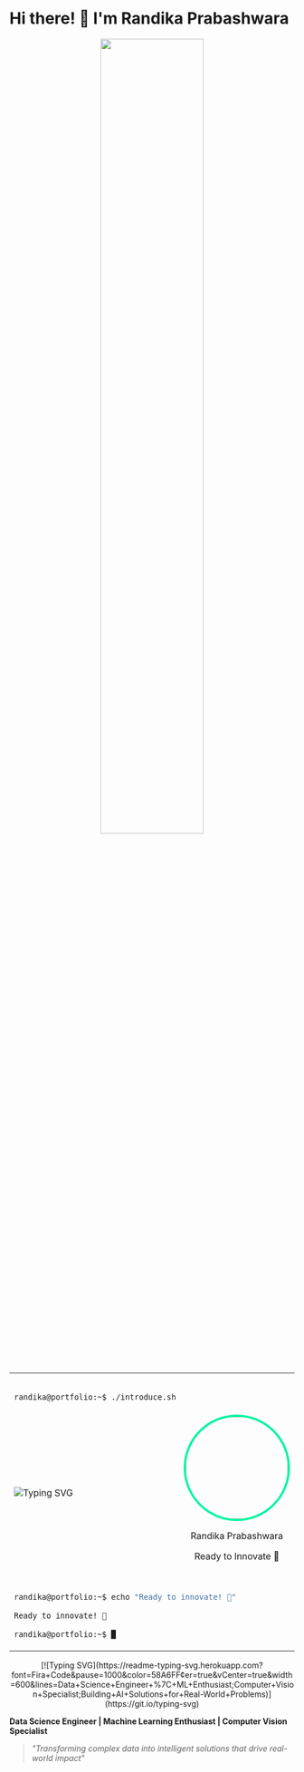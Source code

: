 # Hi there! 👋 I'm Randika Prabashwara

<div align="center">
<img src="https://github.com/SP-XD/SP-XD/blob/main/images/dev-working_rounded.gif?raw=true" width="60%">


<table>

<tr><td colspan="2">

```bash

randika@portfolio:~$ ./introduce.sh

```

</td></tr>

<tr>

<td align="left" width="60%">

<div>

![Typing SVG](https://readme-typing-svg.herokuapp.com?font=Ubuntu+Mono&size=18&duration=2000&pause=1000&color=00F5A0&vCenter=true&multiline=true&width=450&height=120&lines=📊+Data+Science+Engineer;🔥+ML+Enthusiast;⚗️+Research+Innovator;👁️+Computer+Vision+Specialist;🚀+Building+AI+Solutions;+;⚡+CSM-SR;🎯+IntellijSense;🛠️+Code+Crafters&repeat=true)
</td>

<td align="center" width="40%">

<img width="180" src="https://avatars.githubusercontent.com/u/randikapra?v=4" style="border-radius: 50%; border: 4px solid #00F5A0;">

Randika Prabashwara  

Ready to Innovate 🚀

</td>

</tr>

<tr><td colspan="2">

```bash

randika@portfolio:~$ echo "Ready to innovate! 🚀"

Ready to innovate! 🚀

randika@portfolio:~$ █

```

</td></tr>

</table>

</div>



<div align="center">
[![Typing SVG](https://readme-typing-svg.herokuapp.com?font=Fira+Code&pause=1000&color=58A6FF&center=true&vCenter=true&width=600&lines=Data+Science+Engineer+%7C+ML+Enthusiast;Computer+Vision+Specialist;Building+AI+Solutions+for+Real-World+Problems)](https://git.io/typing-svg)
</div>

**Data Science Engineer | Machine Learning Enthusiast | Computer Vision Specialist**
> *"Transforming complex data into intelligent solutions that drive real-world impact"*
